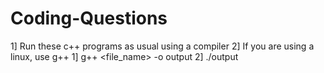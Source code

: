 # Coding-Questions

1] Run these c++ programs as usual using a compiler
2] If you are using a linux, use g++
    1] g++ <file_name> -o output
    2] ./output